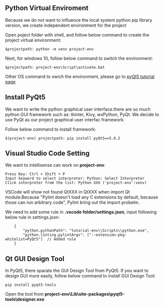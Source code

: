 ## Python Virtual Enviroment

Because we do not want to influence the local system python pip library version, we create independent environment for the project

Open poject folder with shell, and follow below command to create the project virtual environment:

    $projectpath: python -m venv project-env

Next, for windows 10, follow below command to switch the environment:

    $projectpath: project-env\Script\activate.bat

Other OS command to swich the environment, please go to [pyQt5 tutorial page](https://build-system.fman.io/pyqt5-tutorial)

## Install PyQt5
We want to write the python graphical user interface.there are so much python GUI framework such as: tkinter, Kivy, wxPython, PyQt. We decide to use PyQt as our project graphical user interfac framework.

Follow below command to install framework:

    $(project-env) projectpath: pip install pyQt5==5.9.2

## Visual Studio Code Setting
We want to intellisense can work on **project-env**.

    Press Key: Ctrl + Shift + P
    Input keyword to select interpreter: Python: Select Interpreter
    Click interpreter from the list: Python XXX ('project-env':venv)

VSCode will show not found QtXXX in QtXXX when import Qt module.Because "Pylint doesn't load any C extensions by default, because those can run arbitrary code", Pylint bring out the import probelm.

We need to add some rule in **.vscode folder/settings.json**, input following below rule in settings.json:


        {
            "python.pythonPath": "tutorial-env\\Scripts\\python.exe",
            "python.linting.pylintArgs": ["--extension-pkg-whitelist=PyQt5"]  // Added rule
        }

## Qt GUI Design Tool
In PyQt5, there sparate the GUI Design Tool from PyQt5. If you want to design GUI more easily, follow below command to install GUI Design Tool:

    pip install pyqt5-tools

Open the tool from **project-env\Lib\site-packages\pyqt5-tools\designer.exe**

